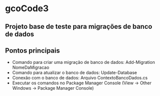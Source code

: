 # gcoCode3
## Projeto base de teste para migrações de banco de dados

## Pontos principais
* Comando para criar uma migração de banco de dados: Add-Migration NomeDaMigracao
* Comando para atualizar o banco de dados: Update-Database
* Conexão com o banco de dados: Arquivo ContextoBancoDados.cs
* Executar os comandos no Package Manager Console (View -> Other Windows -> Package Manager Console)

